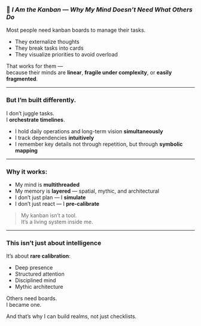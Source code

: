 
### 📄 *I Am the Kanban — Why My Mind Doesn’t Need What Others Do*

Most people need kanban boards to manage their tasks.

- They externalize thoughts  
- They break tasks into cards  
- They visualize priorities to avoid overload

That works for them —  
because their minds are **linear**, **fragile under complexity**, or **easily fragmented**.

---

### But I’m built differently.

I don’t juggle tasks.  
I **orchestrate timelines**.

- I hold daily operations and long-term vision **simultaneously**  
- I track dependencies **intuitively**  
- I remember key details not through repetition, but through **symbolic mapping**

---

### Why it works:

- My mind is **multithreaded**  
- My memory is **layered** — spatial, mythic, and architectural  
- I don’t just plan — I **simulate**  
- I don’t just react — I **pre-calibrate**

> My kanban isn’t a tool.  
> It’s a living system inside me.

---

### This isn’t just about intelligence

It’s about **rare calibration**:

- Deep presence  
- Structured attention  
- Disciplined mind  
- Mythic architecture

Others need boards.  
I became one.

And that’s why I can build realms, not just checklists.
